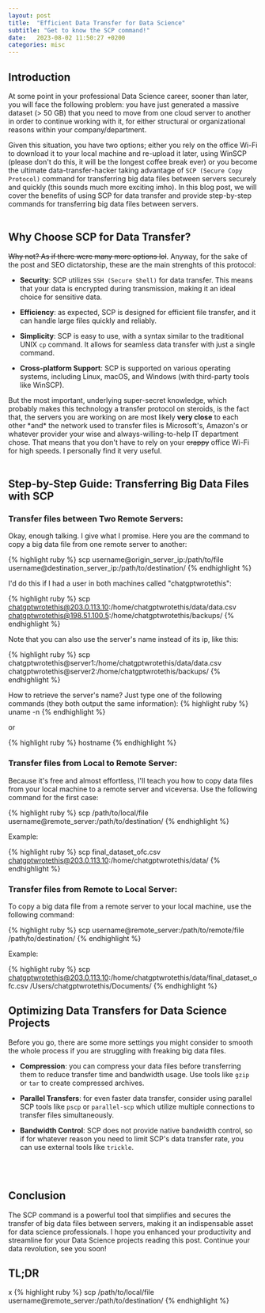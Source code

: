 ```yaml
---
layout: post
title:  "Efficient Data Transfer for Data Science"
subtitle: "Get to know the SCP command!"
date:   2023-08-02 11:50:27 +0200
categories: misc
---
```


## Introduction

At some point in your professional Data Science career, sooner than later, you will face the following problem: you have just generated a massive dataset (> 50 GB) that you need to move from one cloud server to another in order to continue working with it, for either structural or organizational reasons within your company/department. 

Given this situation, you have two options; either you rely on the office Wi-Fi to download it to your local machine and re-upload it later, using WinSCP (please don't do this, it will be the longest coffee break ever) or you become the ultimate data-transfer-hacker taking advantage of `SCP (Secure Copy Protocol)` command for transferring big data files between servers securely and quickly (this sounds much more exciting imho). In this blog post, we will cover the benefits of using SCP for data transfer and provide step-by-step commands for transferring big data files between servers.
<br>
<br>

## Why Choose SCP for Data Transfer?

~~Why not? As if there were many more options lol~~. Anyway, for the sake of the post and SEO dictatorship, these are the main strenghts of this protocol:

- **Security**: SCP utilizes `SSH (Secure Shell)` for data transfer. This means that your data is encrypted during transmission, making it an ideal choice for sensitive data.

- **Efficiency**: as expected, SCP is designed for efficient file transfer, and it can handle large files quickly and reliably.

- **Simplicity**: SCP is easy to use, with a syntax similar to the traditional UNIX `cp` command. It allows for seamless data transfer with just a single command.

- **Cross-platform Support**: SCP is supported on various operating systems, including Linux, macOS, and Windows (with third-party tools like WinSCP).

But the most important, underlying super-secret knowledge, which probably makes this technology a transfer protocol on steroids, is the fact that, the servers you are working on are most likely **very close** to each other \*and\* the network used to transfer files is Microsoft's, Amazon's or whatever provider your wise and always-willing-to-help IT department chose. That means that you don't have to rely on your ~~crappy~~ office Wi-Fi for high speeds. I personally find it very useful.
<br>
<br>

## Step-by-Step Guide: Transferring Big Data Files with SCP

### Transfer files between Two Remote Servers:
Okay, enough talking. I give what I promise. Here you are the command to copy a big data file from one remote server to another:

{% highlight ruby %}
scp username@origin_server_ip:/path/to/file username@destination_server_ip:/path/to/destination/
{% endhighlight %}

I'd do this if I had a user in both machines called "chatgptwrotethis":

{% highlight ruby %}
scp chatgptwrotethis@203.0.113.10:/home/chatgptwrotethis/data/data.csv chatgptwrotethis@198.51.100.5:/home/chatgptwrotethis/backups/
{% endhighlight %}

Note that you can also use the server's name instead of its ip, like this:

{% highlight ruby %}
scp chatgptwrotethis@server1:/home/chatgptwrotethis/data/data.csv chatgptwrotethis@server2:/home/chatgptwrotethis/backups/
{% endhighlight %}

How to retrieve the server's name? Just type one of the following commands (they both output the same information):
{% highlight ruby %}
uname -n
{% endhighlight %}

or

{% highlight ruby %}
hostname
{% endhighlight %}
<br>

### Transfer files from Local to Remote Server:
Because it's free and almost effortless, I'll teach you how to copy data files from your local machine to a remote server and viceversa. Use the following command for the first case:

{% highlight ruby %}
scp /path/to/local/file username@remote_server:/path/to/destination/
{% endhighlight %}

Example:

{% highlight ruby %}
scp final_dataset_ofc.csv chatgptwrotethis@203.0.113.10:/home/chatgptwrotethis/data/
{% endhighlight %}
<br>

### Transfer files from Remote to Local Server:
To copy a big data file from a remote server to your local machine, use the following command:

{% highlight ruby %}
scp username@remote_server:/path/to/remote/file /path/to/destination/
{% endhighlight %}

Example:

{% highlight ruby %}
scp chatgptwrotethis@203.0.113.10:/home/chatgptwrotethis/data/final_dataset_ofc.csv /Users/chatgptwrotethis/Documents/
{% endhighlight %}
<br>

## Optimizing Data Transfers for Data Science Projects

Before you go, there are some more settings you might consider to smooth the whole process if you are struggling with freaking big data files.

- **Compression**: you can compress your data files before transferring them to reduce transfer time and bandwidth usage. Use tools like `gzip` or `tar` to create compressed archives.

- **Parallel Transfers**: for even faster data transfer, consider using parallel SCP tools like `pscp` or `parallel-scp` which utilize multiple connections to transfer files simultaneously.

- **Bandwidth Control**: SCP does not provide native bandwidth control, so if for whatever reason you need to limit SCP's data transfer rate, you can use external tools like `trickle`.
<br>
<br>

## Conclusion

The SCP command is a powerful tool that simplifies and secures the transfer of big data files between servers, making it an indispensable asset for data science professionals. I hope you enhanced your productivity and streamline for your Data Science projects reading this post. Continue your data revolution, see you soon!

## TL;DR
x
{% highlight ruby %}
scp /path/to/local/file username@remote_server:/path/to/destination/
{% endhighlight %}